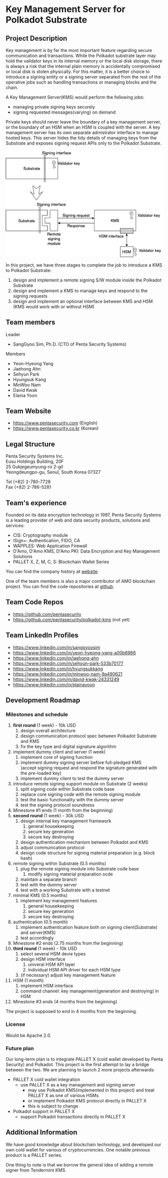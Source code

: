 # Key Management Server for Polkadot Substrate

## Project Description
Key management is by far the most important feature regarding secure
communication and transactions. While the Polkadot substrate layer may hold the
validator keys in its internal memory or the local disk storage, there is
always a risk that the internal plain memory is accidentally compromised or
local disk is stolen physically. For this matter, it is a better choice to
introduce a signing entity or a signing server separated from the rest of the
operative jobs such as handling transactions or managing blocks and the chain.

A Key Management Server(KMS) would perform the following jobs:
- managing private signing keys securely
- signing requested messages(varying) on demand

Private keys should never leave the boundary of a key management server, or the
boundary of an HSM when an HSM is coupled with the server. A key management
server has its own separate admistrator interface to manage hosted keys. This
server hides the tidy details of managing keys from the Substrate and exposes
signing request APIs only to the Polkadot Substrate.

![proposed architecture](polkadot_kms.png)

In this project, we have three stages to complete the job to introduce a KMS to
Polkadot Substrate:
1. design and implement a remote signing S/W module inside the Polkadot
   Substrate
1. design and implement a KMS to manage keys and respond to the signing
   requests
1. design and implement an optional interface between KMS and HSM (KMS would
   work with or without HSM)

## Team members
Leader
* SangGyoo Sim, Ph.D. (CTO of Penta Security Systems)

Members
* Yeon-Hyeong Yang
* Jaehong Ahn
* Sehyun Park
* Hyungsuk Kang
* MinWoo Nam
* David Kwak
* Elaina Yoon

## Team Website	
* https://www.pentasecurity.com (English)
* https://www.pentasecurity.co.kr (Korean)

## Legal Structure 
Penta Security Systems Inc.<br/>
Eusu Holdings Building, 20F<br/>
25 Gukjegeumyung-ro 2-gil<br/>
Yeongdeungpo-gu, Seoul, South Korea 07327<br/>

Tel (+82) 2-780-7728<br/>
Fax (+82) 2-786-5281<br/>

## Team's experience
Founded on its data encryption technology in 1997, Penta Security Systems is a
leading provider of web and data security products, solutions and services:
* CIS: Cryptography module
* ISign+: Authentication, FIDO, CA
* WAPPLES: Web Application Firewall
* D'Amo, D'Amo KMS, D'Amo PKI: Data Encryption and Key Management Solutions
* PALLET X, Z, M, C, S: Blockchain Wallet Series

You can find the company history at
[website](https://www.pentasecurity.com/company/about-us/penta-security-history/).

One of the team members is also a major contributor of AMO blockchain project.
You can find the code repositories at [github](https://github.com/amolabs).

## Team Code Repos
* https://github.com/pentasecurity
* https://github.com/pentasecurity/polkadot-kms (not yet)

## Team LinkedIn Profiles
* https://www.linkedin.com/in/sanggyoosim
* https://www.linkedin.com/in/yeon-hyeong-yang-a00b6966
* https://www.linkedin.com/in/jaehong-ahn
* https://www.linkedin.com/in/sehyun-park-533b70177
* https://www.linkedin.com/in/hyungsukkang
* https://www.linkedin.com/in/minwoo-nam-9a490621
* https://www.linkedin.com/in/david-kwak-24331249
* https://www.linkedin.com/in/elainayoon

## Development Roadmap
### Milestones and schedule
1. **first round** (1 week) - 10k USD
    1. design overall architecture
    1. design communication protocol spec between Polkadot Substrate and KMS
    1. fix the key type and digital signature algorithm
1. implement dummy client and server (1 week)
    1. implement core of signing function
    1. implement dummy signing server before full-pledged KMS<br/>
       (accept signing request and respond the signature generated with the
       pre-loaded key)
    1. implement dummy client to test the dummy server
1. introduce remote signing support module on Substrate (2 weeks)
    1. split signing code within Substrate code base
    1. replace core signing code with the remote signing module
    1. test the basic functionality with the dummy server
    1. test the signing protocol soundness
1. Minestone #1 ends (1 month from the beginning)
1. **second round** (1 week) - 30k USD
    1. design internal key management framework
        1. general housekeeping
        1. secure key generation
        1. secure key destroying
    1. design authentication mechanism between Polkadot and KMS
    1. adjust communication protocol
    1. design code structure for signing material preparation (e.g. block hash)
1. remote signing within Substrate (0.5 months)
    1. plug the remote signing module into Substrate code base
        1. modify signing material preparation ocde
    1. maintain a separate branch
    1. test with the dummy server
    1. test with a working Substrate with a testnet
1. minimal KMS (0.5 months)
    1. implement key management features
        1. general housekeeping
        1. secure key generation
        1. secure key destroying
1. authentication (0.5 month)
    1. implement authentication feature both on signing client(Substrate) and
       server(KMS)
    1. test accordingly
1. Minestone #2 ends (2.75 months from the beginning)
1. **third round** (1 week) - 10k USD
    1. select several HSM devie types
    1. design HSM interface
        1. univeral HSM API layer
        1. individual HSM API driver for each HSM type
    1. (if necessary) adjust key management feature
1. HSM (1 month)
    1. implement HSM interface
    1. command channel: key management(generation and destroying) in HSM
1. Minestone #3 ends (4 months from the beginning)

The project is supposed to end in 4 months from the beginning.

### License
Would be Apache 2.0.

### Future plan
Our long-term plan is to integrate PALLET X (cold wallet developed by Penta
Security) and Polkadot. This project is the first attempt to lay a bridge
between the two. We are planning to launch 2 more projects afterwards:
- PALLET X cold wallet integration
    - use PALLET X as a key management and signing server
        - may use Polkadot KMS(implemented in this project) and treat PALLET X
          as one of various HSMs
        - or implement Polkadot KMS protocol directly in PALLET X
        - this is subject to change
- Polkadot support in PALLET X
    - support Polkadot transactions directly in PALLET X

## Additional Information
We have good knowledge about blockchain technology, and developed our own cold
wallet for various of cryptocurrencies. One notable previous product is a
PALLET series.

One thing to note is that we borrow the general idea of adding a remote signer from Tendermint KMS.
